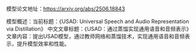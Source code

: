 模型论文地址：https://arxiv.org/abs/2506.18843

模型概述：当前标题：《USAD: Universal Speech and Audio Representation via Distillation》
中文文章标题：《USAD：通过蒸馏实现通用语音和音频表示》
文章内容：提出USAD模型，通过教师网络和蒸馏技术，实现通用语音和音频表示，提升模型效率和性能。
